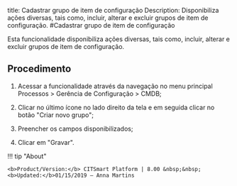 title: Cadastrar grupo de item de configuração
Description: Disponibiliza ações diversas, tais como, incluir, alterar e excluir grupos de item de configuração.
#Cadastrar grupo de item de configuração

Esta funcionalidade disponibiliza ações diversas, tais como, incluir, alterar e
excluir grupos de item de configuração.

Procedimento
----------------

1.  Acessar a funcionalidade através da navegação no menu principal Processos \>
    Gerência de Configuração \> CMDB;

2.  Clicar no último ícone no lado direito da tela e em seguida clicar no botão
    "Criar novo grupo";

3.  Preencher os campos disponibilizados;

4.  Clicar em "Gravar".


!!! tip "About"

    <b>Product/Version:</b> CITSmart Platform | 8.00 &nbsp;&nbsp;
    <b>Updated:</b>01/15/2019 – Anna Martins
